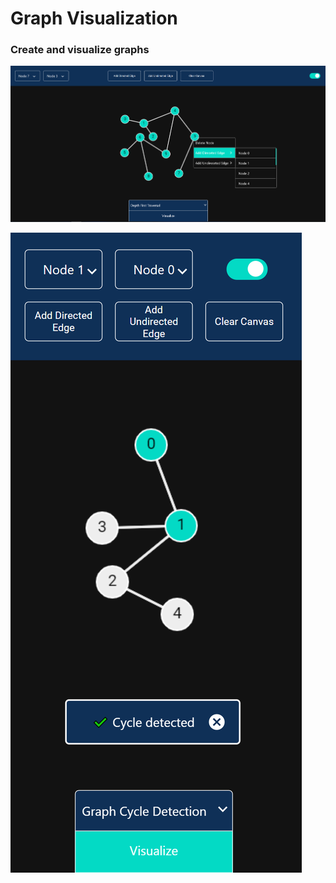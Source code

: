 # Graph Visualization 

### Create and visualize graphs

![alt text](./demo/Screenshot_2.png)

![alt text](./demo/Screenshot_3.png)



